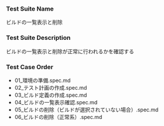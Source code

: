 ### Test Suite Name
ビルドの一覧表示と削除

### Test Suite Description
ビルドの一覧表示と削除が正常に行われるかを確認する

### Test Case Order
- 01_環境の準備.spec.md
- 02_テスト計画の作成.spec.md
- 03_ビルド定義の作成.spec.md
- 04_ビルドの一覧表示確認.spec.md
- 05_ビルドの削除（ビルドが選択されていない場合）.spec.md
- 06_ビルドの削除（正常系）.spec.md
